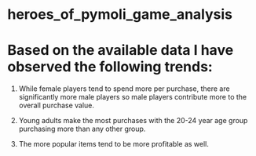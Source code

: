 # heroes_of_pymoli_game_analysis

# Based on the available data I have observed the following trends:

1. While female players tend to spend more per purchase, there are significantly more male players so male players contribute more to the overall purchase value. 

2. Young adults make the most purchases with the 20-24 year age group purchasing more than any other group.

3. The more popular items tend to be more profitable as well.
